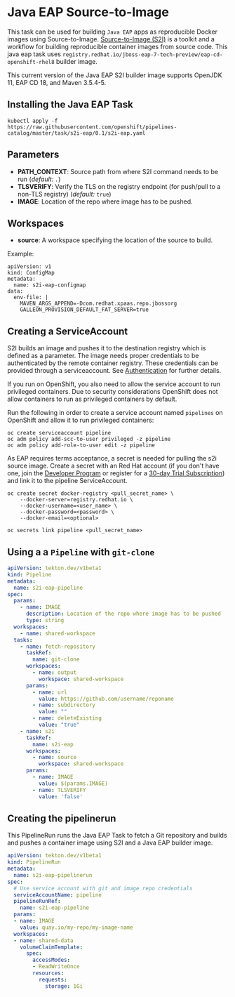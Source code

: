 # Java EAP Source-to-Image

This task can be used for building `Java EAP` apps as reproducible Docker
images using Source-to-Image. [Source-to-Image (S2I)](https://github.com/openshift/source-to-image) is a toolkit and a workflow for building reproducible container images from source code. This java eap task uses `registry.redhat.io/jboss-eap-7-tech-preview/eap-cd-openshift-rhel8` builder image.

This current version of the Java EAP S2I builder image supports OpenJDK 11, EAP CD 18, and Maven 3.5.4-5.

## Installing the Java EAP Task

```
kubectl apply -f https://raw.githubusercontent.com/openshift/pipelines-catalog/master/task/s2i-eap/0.1/s2i-eap.yaml
```

## Parameters

* **PATH_CONTEXT**: Source path from where S2I command needs to be run
  (_default: `.`_)
* **TLSVERIFY**: Verify the TLS on the registry endpoint (for push/pull to a non-TLS registry) (_default:_ `true`)
* **IMAGE**: Location of the repo where image has to be pushed.

## Workspaces

* **source**: A workspace specifying the location of the source to
  build.

Example:
```
apiVersion: v1
kind: ConfigMap
metadata:
  name: s2i-eap-configmap
data:
  env-file: |
    MAVEN_ARGS_APPEND=-Dcom.redhat.xpaas.repo.jbossorg
    GALLEON_PROVISION_DEFAULT_FAT_SERVER=true
```

## Creating a ServiceAccount

S2I builds an image and pushes it to the destination registry which is
defined as a parameter. The image needs proper credentials to be
authenticated by the remote container registry. These credentials can
be provided through a serviceaccount. See [Authentication](https://github.com/tektoncd/pipeline/blob/master/docs/auth.md#basic-authentication-docker)
for further details.

If you run on OpenShift, you also need to allow the service
account to run privileged containers. Due to security considerations
OpenShift does not allow containers to run as privileged containers
by default.

Run the following in order to create a service account named
`pipelines` on OpenShift and allow it to run privileged containers:

```
oc create serviceaccount pipeline
oc adm policy add-scc-to-user privileged -z pipeline
oc adm policy add-role-to-user edit -z pipeline
```

As EAP requires terms acceptance, a secret is needed for pulling the s2i source image. Create a secret with an Red Hat account (if you don't have one, join the [Developer Program](https://developers.redhat.com/) or register for a [30-day Trial Subscription](https://access.redhat.com/products/red-hat-jboss-enterprise-application-platform/evaluation)) and link it to the pipeline ServiceAccount.

```
oc create secret docker-registry <pull_secret_name> \
    --docker-server=registry.redhat.io \
    --docker-username=<user_name> \
    --docker-password=<password> \
    --docker-email=<optional>

oc secrets link pipeline <pull_secret_name>
```

## Using a a `Pipeline` with `git-clone`

```yaml
apiVersion: tekton.dev/v1beta1
kind: Pipeline
metadata:
  name: s2i-eap-pipeline
spec:
  params:
    - name: IMAGE
      description: Location of the repo where image has to be pushed
      type: string
  workspaces:
    - name: shared-workspace
  tasks:
    - name: fetch-repository
      taskRef:
        name: git-clone
      workspaces:
        - name: output
          workspace: shared-workspace
      params:
        - name: url
          value: https://github.com/username/reponame
        - name: subdirectory
          value: ""
        - name: deleteExisting
          value: "true"
    - name: s2i
      taskRef:
        name: s2i-eap
      workspaces:
        - name: source
          workspace: shared-workspace
      params:
        - name: IMAGE
          value: $(params.IMAGE)
        - name: TLSVERIFY
          value: 'false'
```

## Creating the pipelinerun

This PipelineRun runs the Java EAP Task to fetch a Git repository and builds and
pushes a container image using S2I and a Java EAP builder image.

```yaml
apiVersion: tekton.dev/v1beta1
kind: PipelineRun
metadata:
  name: s2i-eap-pipelinerun
spec:
  # Use service account with git and image repo credentials
  serviceAccountName: pipeline
  pipelineRunRef:
    name: s2i-eap-pipeline
  params:
  - name: IMAGE
    value: quay.io/my-repo/my-image-name
  workspaces:
  - name: shared-data
    volumeClaimTemplate:
      spec:
        accessModes:
        - ReadWriteOnce
        resources:
          requests:
            storage: 1Gi
```
